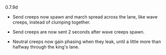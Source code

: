 0.7.9d

- Send creeps now spawn and march spread across the lane, like wave creeps, instead of clumping together.

- Send creeps are now sent 2 seconds after wave creeps spawn.

- Neutral creeps now gain phasing when they leak, until a little more than halfway through the king's lane.
